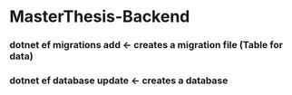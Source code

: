 # MasterThesis-Backend
### dotnet ef migrations add <name> <- creates a migration file (Table for data)
### dotnet ef database update <- creates a database
